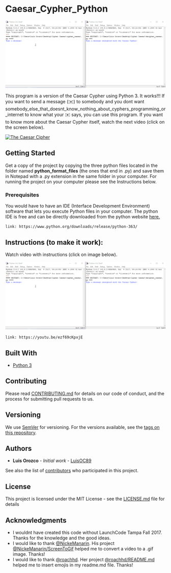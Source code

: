 # Caesar_Cypher_Python 

<img src="images/GifFromVideo3.gif" width="600">

This program is a version of the Caesar Cypher using Python 3. 
It works!!! If you want to send a message (✉️) to somebody and you dont want somebody_else_that_doesnt_know_nothing_about_cyphers_programming_or_internet to know what your ✉️ says, you can use this program. If you want to know more about the Caesar Cypher itself, watch the next video (click on the screen below).

<a href="https://www.youtube.com/watch?v=sMOZf4GN3oc">
<img src="http://i3.ytimg.com/vi/sMOZf4GN3oc/maxresdefault.jpg" alt="The Caesar Cipher"" width="600">
</a>

## Getting Started

Get a copy of the project by copying the three python files located in the folder named **python_format_files** (the ones that end in .py) and save them in Notepad with a .py extension in the same folder in your computer. For running the project on your computer please see the Instructions below.

### Prerequisites
You would have to have an IDE (Interface Development Environment) software that lets you execute Python files in your computer. The python IDE is free and can be directly downloaded from the python website [here.](https://www.python.org/downloads/release/python-363/)

```
link: https://www.python.org/downloads/release/python-363/
```

## Instructions (to make it work): 
Watch video with instructions (click on image below).

<a href="https://youtu.be/ezf69cKpxjE">
<img src="images/GifFromVideo3.gif" width="600">
</a>

```
link: https://youtu.be/ezf69cKpxjE
```

## Built With

* [Python 3](https://www.python.org/)

## Contributing

Please read [CONTRIBUTING.md](https://gist.github.com/PurpleBooth/b24679402957c63ec426) for details on our code of conduct, and the process for submitting pull requests to us.

## Versioning

We use [SemVer](http://semver.org/) for versioning. For the versions available, see the [tags on this repository](https://github.com/your/project/tags). 

## Authors

* **Luis Orozco** - *Initial work* - [LuisOC89](https://github.com/LuisOC89)

See also the list of [contributors](https://github.com/LuisOC89/Caesar_Cypher_Python/contributors) who participated in this project.

## License

This project is licensed under the MIT License - see the [LICENSE.md](LICENSE.md) file for details

## Acknowledgments

* I wouldnt have created this code without LaunchCode Tampa Fall 2017. Thanks for the knowledge and the good ideas.
* I would like to thank [@NickeManarin](https://github.com/NickeManarin). His project [@NickeManarin/ScreenToGif](https://github.com/NickeManarin/ScreenToGif) helped me to convert a video to a .gif image. Thanks! 
* I would like to thank [@roachhd](https://gist.github.com/roachhd). Her project [@roachhd/README.md](https://gist.github.com/roachhd/1f029bd4b50b8a524f3c) helped me to insert emojis in my readme.md file. Thanks!
